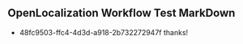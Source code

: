 ## OpenLocalization Workflow Test MarkDown
* 48fc9503-ffc4-4d3d-a918-2b732272947f 
thanks!<!--HONumber=Mar16_HO3-->
